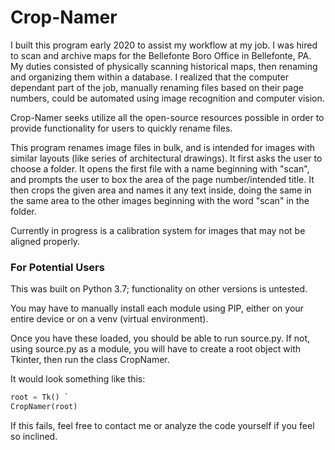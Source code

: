 # Crop-Namer

I built this program early 2020 to assist my workflow at my job.  I was hired to scan and archive maps for the Bellefonte Boro Office in Bellefonte, PA.  My duties consisted of physically scanning historical maps, then renaming and organizing them within a database.  I realized that the computer dependant part of the job, manually renaming files based on their page numbers, could be automated using image recognition and computer vision.

Crop-Namer seeks utilize all the open-source resources possible in order to provide functionality for users to quickly rename files.

This program renames image files in bulk, and is intended for images with similar layouts (like series of architectural drawings).  It first asks the user to choose a folder.  It opens the first file with a name beginning with "scan", and prompts the user to box the area of the page number/intended title.   It then crops the given area and names it any text inside, doing the same in the same area to the other images beginning with the word "scan" in the folder.

Currently in progress is a calibration system for images that may not be aligned properly.

### For Potential Users

This was built on Python 3.7; functionality on other versions is untested.

You may have to manually install each module using PIP, either on your entire device or on a venv (virtual environment).

Once you have these loaded, you should be able to run source.py.
If not, using source.py as a module, you will have to create a root object with Tkinter, then run the class CropNamer.

It would look something like this:
 ```python
 root = Tk() `
 CropNamer(root)
 ```

If this fails, feel free to contact me or analyze the code yourself if you feel so inclined.
